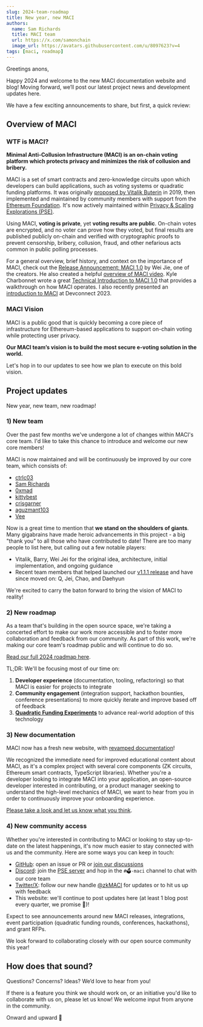 ```yaml
---
slug: 2024-team-roadmap
title: New year, new MACI
authors:
  name: Sam Richards
  title: MACI team
  url: https://x.com/samonchain
  image_url: https://avatars.githubusercontent.com/u/8097623?v=4
tags: [maci, roadmap]
---
```


Greetings anons,

Happy 2024 and welcome to the new MACI documentation website and blog! Moving forward, we’ll post our latest project news and development updates here.

We have a few exciting announcements to share, but first, a quick review:

## Overview of MACI

### WTF is MACI?

**Minimal Anti-Collusion Infrastructure (MACI) is an on-chain voting platform which protects privacy and minimizes the risk of collusion and bribery.**

MACI is a set of smart contracts and zero-knowledge circuits upon which developers can build applications, such as voting systems or quadratic funding platforms. It was originally [proposed by Vitalik Buterin](https://ethresear.ch/t/minimal-anti-collusion-infrastructure/5413) in 2019, then implemented and maintained by community members with support from the [Ethereum Foundation](https://ethereum.foundation/). It's now actively maintained within [Privacy & Scaling Explorations (PSE)](https://pse.dev/).

Using MACI, **voting is private**, yet **voting results are public**. On-chain votes are encrypted, and no voter can prove how they voted, but final results are published publicly on-chain and verified with cryptographic proofs to prevent censorship, bribery, collusion, fraud, and other nefarious acts common in public polling processes.

For a general overview, brief history, and context on the importance of MACI, check out the [Release Announcement: MACI 1.0](/blog/maci-1-0-release) by Wei Jie, one of the creators. He also created a helpful [overview of MACI video](https://www.youtube.com/watch?v=sKuNj_IQVYI). Kyle Charbonnet wrote a great [Technical Introduction to MACI 1.0](/blog/maci-1-0-technical-introduction) that provides a walkthrough on how MACI operates. I also recently presented an [introduction to MACI](https://app.streameth.org/zuzalu/zuconnect_hackathon/session/maci_workshop) at Devconnect 2023.

### MACI Vision

MACI is a public good that is quickly becoming a core piece of infrastructure for Ethereum-based applications to support on-chain voting while protecting user privacy.

**Our MACI team’s vision is to build the most secure e-voting solution in the world.**

Let's hop in to our updates to see how we plan to execute on this bold vision.

## Project updates

New year, new team, new roadmap!

### 1) New team

Over the past few months we've undergone a lot of changes within MACI's core team. I'd like to take this chance to introduce and welcome our new core members!

MACI is now maintained and will be continuously be improved by our core team, which consists of:

- [ctrlc03](https://github.com/ctrlc03)
- [Sam Richards](https://github.com/samajammin)
- [0xmad](https://github.com/0xmad)
- [kittybest](https://github.com/kittybest)
- [crisgarner](https://github.com/crisgarner)
- [aguzmant103](https://github.com/aguzmant103)
- [Vee](https://github.com/Vee-18)

Now is a great time to mention that **we stand on the shoulders of giants**. Many gigabrains have made heroic advancements in this project - a big "thank you" to all those who have contributed to date! There are too many people to list here, but calling out a few notable players:

- Vitalik, Barry, Wei Jei for the original idea, architecture, initial implementation, and ongoing guidance
- Recent team members that helped launched our [v1.1.1 release](/blog/maci-v1-1-1-release) and have since moved on: Q, Jei, Chao, and Daehyun

We're excited to carry the baton forward to bring the vision of MACI to reality!

### 2) New roadmap

As a team that's building in the open source space, we're taking a concerted effort to make our work more accessible and to foster more collaboration and feedback from our community. As part of this work, we're making our core team's roadmap public and will continue to do so.

[Read our full 2024 roadmap here](/roadmap).

TL;DR: We'll be focusing most of our time on:

1. **Developer experience** (documentation, tooling, refactoring) so that MACI is easier for projects to integrate
2. **Community engagement** (integration support, hackathon bounties, conference presentations) to more quickly iterate and improve based off of feedback
3. [**Quadratic Funding Experiments**](https://qf.pse.dev/) to advance real-world adoption of this technology

### 3) New documentation

MACI now has a fresh new website, with [revamped documentation](/docs/introduction)!

We recognized the immediate need for improved educational content about MACI, as it's a complex project with several core components (ZK circuits, Ethereum smart contracts, TypeScript libraries). Whether you're a developer looking to integrate MACI into your application, an open-source developer interested in contributing, or a product manager seeking to understand the high-level mechanics of MACI, we want to hear from you in order to continuously improve your onboarding experience.

[Please take a look and let us know what you think](/docs/introduction).

### 4) New community access

Whether you're interested in contributing to MACI or looking to stay up-to-date on the latest happenings, it's now much easier to stay connected with us and the community. Here are some ways you can keep in touch:

- [GitHub](https://github.com/privacy-scaling-explorations/maci): open an issue or PR or [join our discussions](https://github.com/privacy-scaling-explorations/maci/discussions)
- [Discord](https://discord.com/invite/sF5CT5rzrR): join the [PSE server](https://discord.com/invite/sF5CT5rzrR) and hop in the `#🗳️-maci` channel to chat with our core team
- [Twitter/X](https://twitter.com/zkmaci): follow our new handle [@zkMACI](https://twitter.com/zkmaci) for updates or to hit us up with feedback
- This website: we'll continue to post updates here (at least 1 blog post every quarter, we promise 🤞)!

Expect to see announcements around new MACI releases, integrations, event participation (quadratic funding rounds, conferences, hackathons), and grant RFPs.

We look forward to collaborating closely with our open source community this year!

## How does that sound?

Questions? Concerns? Ideas? We’d love to hear from you!

If there is a feature you think we should work on, or an initiative you'd like to collaborate with us on, please let us know! We welcome input from anyone in the community.

Onward and upward 🚀
